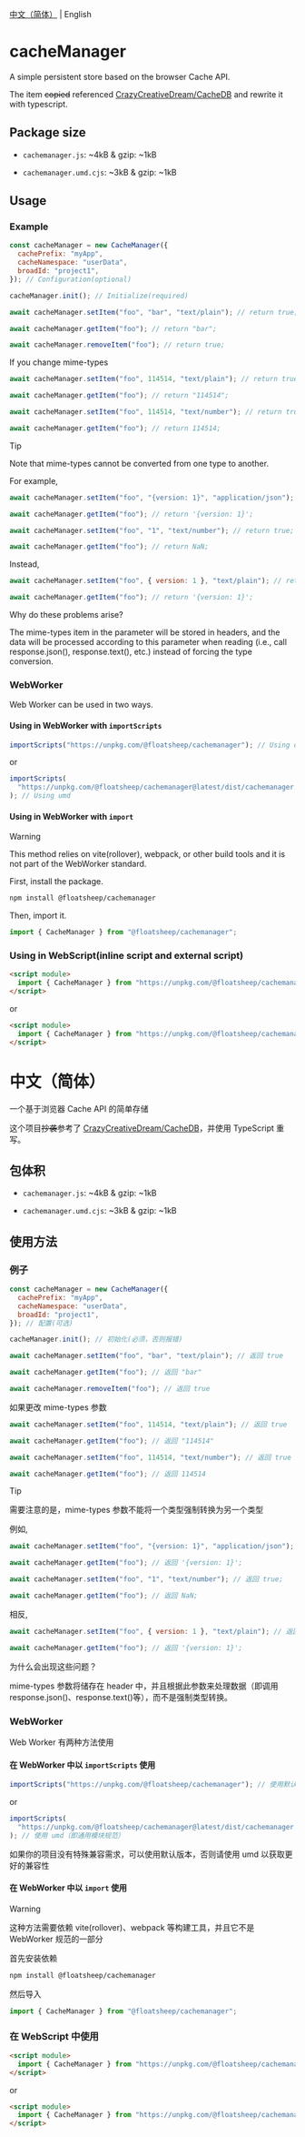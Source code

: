[中文（简体）](#中文简体) | English

# cacheManager

A simple persistent store based on the browser Cache API.

The item ~~copied~~ referenced [CrazyCreativeDream/CacheDB][1] and rewrite it with typescript.

## Package size

- `cachemanager.js`: ~4kB & gzip: ~1kB

- `cachemanager.umd.cjs`: ~3kB & gzip: ~1kB

## Usage

### Example

```javascript
const cacheManager = new CacheManager({
  cachePrefix: "myApp",
  cacheNamespace: "userData",
  broadId: "project1",
}); // Configuration(optional)

cacheManager.init(); // Initialize(required)

await cacheManager.setItem("foo", "bar", "text/plain"); // return true;

await cacheManager.getItem("foo"); // return "bar";

await cacheManager.removeItem("foo"); // return true;
```

If you change mime-types

```javascript
await cacheManager.setItem("foo", 114514, "text/plain"); // return true;

await cacheManager.getItem("foo"); // return "114514";

await cacheManager.setItem("foo", 114514, "text/number"); // return true;

await cacheManager.getItem("foo"); // return 114514;
```

> [!TIP]
> Note that mime-types cannot be converted from one type to another.

For example,

```javascript
await cacheManager.setItem("foo", "{version: 1}", "application/json"); // return true;

await cacheManager.getItem("foo"); // return '{version: 1}';

await cacheManager.setItem("foo", "1", "text/number"); // return true;

await cacheManager.getItem("foo"); // return NaN;
```

Instead,

```javascript
await cacheManager.setItem("foo", { version: 1 }, "text/plain"); // return true;

await cacheManager.getItem("foo"); // return '{version: 1}';
```

Why do these problems arise?

The mime-types item in the parameter will be stored in headers, and the data will be processed according to this parameter when reading (i.e., call response.json(), response.text(), etc.) instead of forcing the type conversion.

### WebWorker

Web Worker can be used in two ways.

#### Using in WebWorker with `importScripts`

```javascript
importScripts("https://unpkg.com/@floatsheep/cachemanager"); // Using default
```

or

```javascript
importScripts(
  "https://unpkg.com/@floatsheep/cachemanager@latest/dist/cachemanager.umd.cjs"
); // Using umd
```

#### Using in WebWorker with `import`

> [!WARNING]
> This method relies on vite(rollover), webpack, or other build tools and it is not part of the WebWorker standard.

First, install the package.

```bash
npm install @floatsheep/cachemanager
```

Then, import it.

```javascript
import { CacheManager } from "@floatsheep/cachemanager";
```

### Using in WebScript(inline script and external script)

```html
<script module>
  import { CacheManager } from "https://unpkg.com/@floatsheep/cachemanager"; // Using default
</script>
```

or

```html
<script module>
  import { CacheManager } from "https://unpkg.com/@floatsheep/cachemanager@latest/dist/cachemanager.umd.cjs"; // Using umd
</script>
```

# 中文（简体）

一个基于浏览器 Cache API 的简单存储

这个项目~~抄袭~~参考了 [CrazyCreativeDream/CacheDB][1]，并使用 TypeScript 重写。

## 包体积

- `cachemanager.js`: ~4kB & gzip: ~1kB

- `cachemanager.umd.cjs`: ~3kB & gzip: ~1kB

## 使用方法

### 例子

```javascript
const cacheManager = new CacheManager({
  cachePrefix: "myApp",
  cacheNamespace: "userData",
  broadId: "project1",
}); // 配置(可选)

cacheManager.init(); // 初始化(必须，否则报错)

await cacheManager.setItem("foo", "bar", "text/plain"); // 返回 true

await cacheManager.getItem("foo"); // 返回 "bar"

await cacheManager.removeItem("foo"); // 返回 true
```

如果更改 mime-types 参数

```javascript
await cacheManager.setItem("foo", 114514, "text/plain"); // 返回 true

await cacheManager.getItem("foo"); // 返回 "114514"

await cacheManager.setItem("foo", 114514, "text/number"); // 返回 true

await cacheManager.getItem("foo"); // 返回 114514
```

> [!TIP]
> 需要注意的是，mime-types 参数不能将一个类型强制转换为另一个类型

例如,

```javascript
await cacheManager.setItem("foo", "{version: 1}", "application/json"); // return true;

await cacheManager.getItem("foo"); // 返回 '{version: 1}';

await cacheManager.setItem("foo", "1", "text/number"); // 返回 true;

await cacheManager.getItem("foo"); // 返回 NaN;
```

相反,

```javascript
await cacheManager.setItem("foo", { version: 1 }, "text/plain"); // 返回 true;

await cacheManager.getItem("foo"); // 返回 '{version: 1}';
```

为什么会出现这些问题？

mime-types 参数将储存在 header 中，并且根据此参数来处理数据（即调用 response.json()、response.text()等），而不是强制类型转换。

### WebWorker

Web Worker 有两种方法使用

#### 在 WebWorker 中以 `importScripts` 使用

```javascript
importScripts("https://unpkg.com/@floatsheep/cachemanager"); // 使用默认版
```

or

```javascript
importScripts(
  "https://unpkg.com/@floatsheep/cachemanager@latest/dist/cachemanager.umd.cjs"
); // 使用 umd（即通用模块规范）
```

如果你的项目没有特殊兼容需求，可以使用默认版本，否则请使用 umd 以获取更好的兼容性

#### 在 WebWorker 中以 `import` 使用

> [!WARNING]
> 这种方法需要依赖 vite(rollover)、webpack 等构建工具，并且它不是 WebWorker 规范的一部分

首先安装依赖

```bash
npm install @floatsheep/cachemanager
```

然后导入

```javascript
import { CacheManager } from "@floatsheep/cachemanager";
```

### 在 WebScript 中使用

```html
<script module>
  import { CacheManager } from "https://unpkg.com/@floatsheep/cachemanager"; // 使用默认版
</script>
```

or

```html
<script module>
  import { CacheManager } from "https://unpkg.com/@floatsheep/cachemanager@latest/dist/cachemanager.umd.cjs"; // 使用 umd（即通用模块规范）
</script>
```


[1]: https://github.com/CrazyCreativeDream/CacheDB
